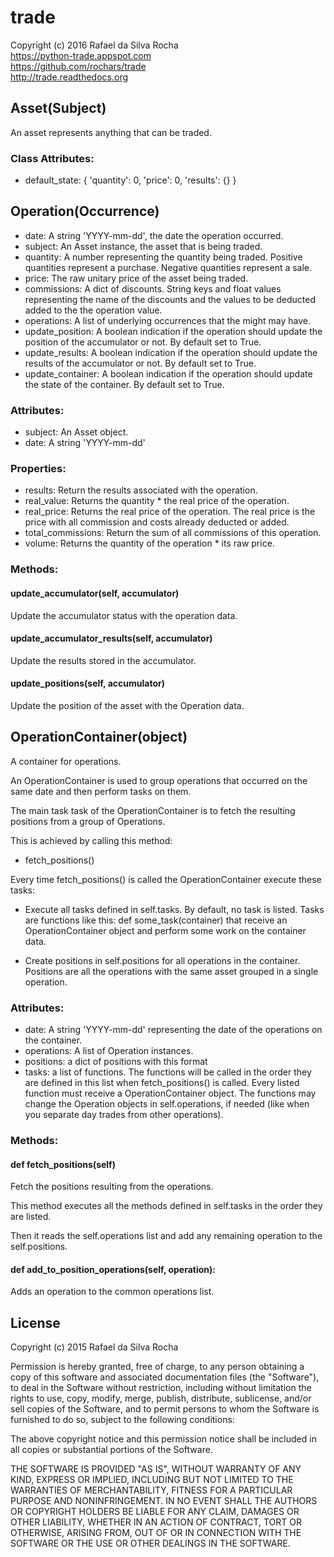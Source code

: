 # trade
Copyright (c) 2016 Rafael da Silva Rocha  
https://python-trade.appspot.com  
https://github.com/rochars/trade  
http://trade.readthedocs.org


## Asset(Subject)
An asset represents anything that can be traded.

### Class Attributes:
+ default_state: { 'quantity': 0, 'price': 0, 'results': {} }


## Operation(Occurrence)
+ date: A string 'YYYY-mm-dd', the date the operation occurred.
+ subject: An Asset instance, the asset that is being traded.
+ quantity: A number representing the quantity being traded. Positive quantities represent a purchase. Negative quantities represent a sale.
+ price: The raw unitary price of the asset being traded.
+ commissions: A dict of discounts. String keys and float values representing the name of the discounts and the values to be deducted added to the the operation value.
+ operations: A list of underlying occurrences that the might may have.
+ update_position: A boolean indication if the operation should update the position of the accumulator or not. By default set to True.
+ update_results: A boolean indication if the operation should update the results of the accumulator or not. By default set to True.
+ update_container: A boolean indication if the operation should update the state of the container. By default set to True.

### Attributes:
+ subject: An Asset object.
+ date: A string 'YYYY-mm-dd'

### Properties:
+ results: Return the results associated with the operation.
+ real_value: Returns the quantity * the real price of the operation.
+ real_price: Returns the real price of the operation. The real price is the price with all commission and costs already deducted or added.
+ total_commissions: Return the sum of all commissions of this operation.
+ volume: Returns the quantity of the operation * its raw price.

### Methods:

#### update_accumulator(self, accumulator)
Update the accumulator status with the operation data.

#### update_accumulator_results(self, accumulator)
Update the results stored in the accumulator.

#### update_positions(self, accumulator)
Update the position of the asset with the Operation data.


## OperationContainer(object)
A container for operations.

An OperationContainer is used to group operations that occurred on
the same date and then perform tasks on them.

The main task task of the OperationContainer is to fetch the
resulting positions from a group of Operations.

This is achieved by calling this method:
- fetch_positions()

Every time fetch_positions() is called the OperationContainer
execute these tasks:

- Execute all tasks defined in self.tasks. By default, no task is
  listed. Tasks are functions like this:
        def some_task(container)
  that receive an OperationContainer object and perform some work
  on the container data.

- Create positions in self.positions for all operations in
  the container. Positions are all the operations with the same
  asset grouped in a single operation.


### Attributes:
+ date: A string 'YYYY-mm-dd' representing the date of the operations on the container.
+ operations: A list of Operation instances.
+ positions: a dict of positions with this format
+ tasks: a list of functions. The functions will be called in the order they are defined in this list when fetch_positions() is called. Every listed function must receive a OperationContainer object. The functions may change the Operation objects in self.operations, if needed (like when you separate day trades from other operations).

### Methods:

#### def fetch_positions(self)
Fetch the positions resulting from the operations.

This method executes all the methods defined in self.tasks
in the order they are listed.

Then it reads the self.operations list and add any remaining
operation to the self.positions.


#### def add_to_position_operations(self, operation):
Adds an operation to the common operations list.


## License
Copyright (c) 2015 Rafael da Silva Rocha

Permission is hereby granted, free of charge, to any person obtaining a copy
of this software and associated documentation files (the "Software"), to deal
in the Software without restriction, including without limitation the rights
to use, copy, modify, merge, publish, distribute, sublicense, and/or sell
copies of the Software, and to permit persons to whom the Software is
furnished to do so, subject to the following conditions:

The above copyright notice and this permission notice shall be included in
all copies or substantial portions of the Software.

THE SOFTWARE IS PROVIDED "AS IS", WITHOUT WARRANTY OF ANY KIND, EXPRESS OR
IMPLIED, INCLUDING BUT NOT LIMITED TO THE WARRANTIES OF MERCHANTABILITY,
FITNESS FOR A PARTICULAR PURPOSE AND NONINFRINGEMENT. IN NO EVENT SHALL THE
AUTHORS OR COPYRIGHT HOLDERS BE LIABLE FOR ANY CLAIM, DAMAGES OR OTHER
LIABILITY, WHETHER IN AN ACTION OF CONTRACT, TORT OR OTHERWISE, ARISING FROM,
OUT OF OR IN CONNECTION WITH THE SOFTWARE OR THE USE OR OTHER DEALINGS IN
THE SOFTWARE.
